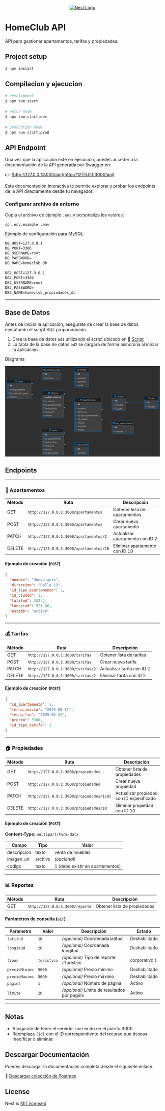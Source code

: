<p align="center">
  <a href="http://nestjs.com/" target="blank"><img src="https://nestjs.com/img/logo-small.svg" width="120" alt="Nest Logo" /></a>
</p>

[circleci-image]: https://img.shields.io/circleci/build/github/nestjs/nest/master?token=abc123def456
[circleci-url]: https://circleci.com/gh/nestjs/nest

# HomeClub API

API para gestionar apartamentos, tarifas y propiedades.


## Project setup

```bash
$ npm install
```

## Compilacion y ejecucion

```bash
# development
$ npm run start

# watch mode
$ npm run start:dev

# production mode
$ npm run start:prod
```

## API Endpoint

Una vez que la aplicación esté en ejecución, puedes acceder a la documentación de la API generada por Swagger en:

👉 [http://127.0.0.1:3000/api](http://127.0.0.1:3000/api)

Esta documentación interactiva te permite explorar y probar los endpoints de la API directamente desde tu navegador.


### Configurar archivo de entorno

Copia el archivo de ejemplo `.env` y personaliza los valores:

```bash
cp .env.example .env
```

Ejemplo de configuración para MySQL:

```
DB_HOST=127.0.0.1
DB_PORT=3306
DB_USERNAME=root
DB_PASSWORD=
DB_NAME=homeclub_db

DB2_HOST=127.0.0.1
DB2_PORT=3306
DB2_USERNAME=root
DB2_PASSWORD=
DB2_NAME=homeclub_propiedades_db
```

---

## Base de Datos

Antes de iniciar la aplicación, asegúrate de crear la base de datos ejecutando el script SQL proporcionado. 

1. Crea la base de datos `bd1` utilizando el script ubicado en 📄 [Script](./doc/homeclub.sql)
2. La tabla de la base de datos `bd2` se cargará de forma asíncrona al iniciar la aplicación.

Diagrama

<p align="center">
  <img src="./doc/homeclub_db.png" alt="Diagrama de la Base de Datos" />
</p>


## Endpoints

---

### 🏢 Apartamentos

| Método  | Ruta                                | Descripción                      |
|---------|-------------------------------------|----------------------------------|
| GET     | `http://127.0.0.1:3000/apartamentos`| Obtener lista de apartamentos    |
| POST    | `http://127.0.0.1:3000/apartamentos`| Crear nuevo apartamento          |
| PATCH   | `http://127.0.0.1:3000/apartamentos/2`| Actualizar apartamento con ID 2  |
| DELETE  | `http://127.0.0.1:3000/apartamentos/10`| Eliminar apartamento con ID 10  |

#### Ejemplo de creación (`POST`)
```json
{
  "nombre": "Nuevo apto",
  "direccion": "Calle 13",
  "id_tipo_apartamento": 1,
  "id_ciudad": 1,
  "latitud": 522.2,
  "longitud": 521.36,
  "estado": "activo"
}
```

---

### 💰 Tarifas

| Método  | Ruta                             | Descripción                  |
|---------|----------------------------------|------------------------------|
| GET     | `http://127.0.0.1:3000/tarifas`  | Obtener lista de tarifas     |
| POST    | `http://127.0.0.1:3000/tarifas`  | Crear nueva tarifa           |
| PATCH   | `http://127.0.0.1:3000/tarifas/2`| Actualizar tarifa con ID 2   |
| DELETE  | `http://127.0.0.1:3000/tarifas/2`| Eliminar tarifa con ID 2     |

#### Ejemplo de creación (`POST`)
```json
{
  "id_apartamento": 1,
  "fecha_inicio": "2025-03-01",
  "fecha_fin": "2025-03-31",
  "precio": 5000,
  "id_tipo_tarifa": 1
}
```

---

### 🏠 Propiedades

| Método  | Ruta                                | Descripción                        |
|---------|-------------------------------------|------------------------------------|
| GET     | `http://127.0.0.1:3000/propiedades` | Obtener lista de propiedades       |
| POST    | `http://127.0.0.1:3000/propiedades` | Crear nueva propiedad              |
| PATCH   | `http://127.0.0.1:3000/propiedades/{id}` | Actualizar propiedad con ID especificado |
| DELETE  | `http://127.0.0.1:3000/propiedades/10`| Eliminar propiedad con ID 10  |

#### Ejemplo de creación (`POST`)
**Content-Type:** `multipart/form-data`

| Campo        | Tipo   | Valor              |
|--------------|--------|--------------------|
| descripcion  | texto  | venta de muebles |
| imagen_url   | archivo| *(opcional)*       |
| codigo       | texto  | 1 (debe existir en apartamentos)           |

---

### 📊 Reportes

| Método  | Ruta                              | Descripción                     |
|---------|-----------------------------------|---------------------------------|
| GET     | `http://127.0.0.1:3000/reporte`   | Obtener lista de propiedades       |


#### Parámetros de consulta (`GET`)

| Parámetro      | Valor       | Descripción                     | Estado     |
|----------------|-------------|---------------------------------|------------|
| `latitud`      | `10`        | *(opcional)* Coordenada latitud | Deshabilitado |
| `longitud`     | `20`        | *(opcional)* Coordenada longitud| Deshabilitado |
| `tipos`        | `turistico` | *(opcional)* Tipo de reporte (`turistico | corporativo`) | Activo |
| `precioMinimo` | `5000`      | *(opcional)* Precio mínimo      | Deshabilitado |
| `precioMaximo` | `5000`      | *(opcional)* Precio máximo      | Deshabilitado |
| `pagina`       | `1`         | *(opcional)* Número de página   | Activo     |
| `limite`       | `20`        | *(opcional)* Límite de resultados por página | Activo |

---

## Notas

- Asegúrate de tener el servidor corriendo en el puerto 3000.
- Reemplaza `{id}` con el ID correspondiente del recurso que deseas modificar o eliminar.


## Descargar Documentación

Puedes descargar la documentación completa desde el siguiente enlace:

📄 [Descargar colección de Postman](./doc/HomeClub.postman_collection.json)

## License

Nest is [MIT licensed](https://github.com/nestjs/nest/blob/master/LICENSE).